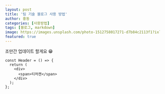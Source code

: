 ```yaml
---
layout: post
title: '팀 기술 블로그 사용 방법'
author: 홍동
categories: [사용방법]
tags: [블로그, markdown]
image: https://images.unsplash.com/photo-1512758017271-d7b84c2113f1?ixlib=rb-4.0.3&ixid=M3wxMjA3fDB8MHxwaG90by1wYWdlfHx8fGVufDB8fHx8fA%3D%3D&auto=format&fit=crop&w=1740&q=80
featured: true
---
```


조만간 업데이트 할게요 😁

```tsx
const Header = () => {
  return (
    <div>
      <span>티처캔</span>
    </div>
  );
};
```
